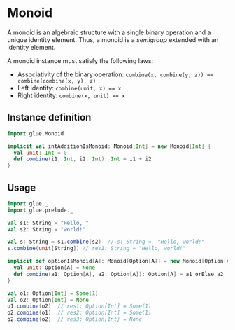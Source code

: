 # Monoid

A monoid is an algebraic structure with a single binary operation and a unique identity element. Thus, a monoid is a *semigroup* extended with an identity element.

A monoid instance must satisfy the following laws:
* Associativity of the binary operation: `combine(x, combine(y, z)) == combine(combine(x, y), z)`
* Left identity: `combine(unit, x) == x`
* Right identity: `combine(x, unit) == x`

## Instance definition

```scala
import glue.Monoid

implicit val intAdditionIsMonoid: Monoid[Int] = new Monoid[Int] {
  val unit: Int = 0
  def combine(i1: Int, i2: Int): Int = i1 + i2
}
```

## Usage

```scala
import glue._
import glue.prelude._

val s1: String = "Hello, "
val s2: String = "world!"

val s: String = s1.combine(s2)  // s: String =  "Hello, world!"
s.combine(unit[String]) // res1: String = "Hello, world!"

implicit def optionIsMonoid[A]: Monoid[Option[A]] = new Monoid[Option[A]] {
  val unit: Option[A] = None
  def combine(a1: Option[A], a2: Option[A]): Option[A] = a1 orElse a2
}

val o1: Option[Int] = Some(1)
val o2: Option[Int] = None
o1.combine(o2)  // res1: Option[Int] = Some(1)
o2.combine(o1)  // res2: Option[Int] = Some(1)
o2.combine(o2)  // res3: Option[Int] = None
```
